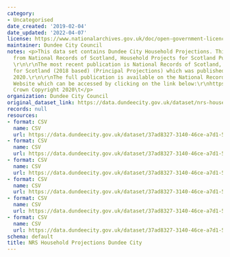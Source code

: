 ```yaml
---
category:
- Uncategorised
date_created: '2019-02-04'
date_updated: '2022-04-07'
license: https://www.nationalarchives.gov.uk/doc/open-government-licence/version/3/
maintainer: Dundee City Council
notes: <p>This data set contains Dundee City Household Projections. This is sourced
  from National Records of Scotland, Household Projects for Scotland Publication.
  \r\n\r\nThe most recent publication is National Records of Scotland, Household Projects
  for Scotland (2018 based) (Principal Projections) which was published in September
  2020.\r\n\r\nThe full publication is available on the National Records of Scotland
  Website which can be accessed by clicking on the link below:\r\nhttps://www.nrscotland.gov.uk/statistics-and-data/statistics/statistics-by-theme/households/household-projections/2018-based-household-projections\r\n\xa9
  Crown Copyright 2020\t</p>
organization: Dundee City Council
original_dataset_link: https://data.dundeecity.gov.uk/dataset/nrs-household-projections
records: null
resources:
- format: CSV
  name: CSV
  url: https://data.dundeecity.gov.uk/dataset/37ad8327-3140-46ce-a7d1-57ab2e651642/resource/097be211-6b3a-45fd-9157-239d28551aeb/download/dundeecity_household_projections.csv
- format: CSV
  name: CSV
  url: https://data.dundeecity.gov.uk/dataset/37ad8327-3140-46ce-a7d1-57ab2e651642/resource/8bb2c0bc-f7f2-40d3-b183-2392a39046ca/download/dundeecity_household_projections_head_household.csv
- format: CSV
  name: CSV
  url: https://data.dundeecity.gov.uk/dataset/37ad8327-3140-46ce-a7d1-57ab2e651642/resource/b6e92241-d861-4802-9cce-b661b86316a1/download/dundeecity_household_projections_composition.csv
- format: CSV
  name: CSV
  url: https://data.dundeecity.gov.uk/dataset/37ad8327-3140-46ce-a7d1-57ab2e651642/resource/e9afa74e-5f38-4807-a97d-c6de8f64ab41/download/dundee_household_projections_allhholds.csv
- format: CSV
  name: CSV
  url: https://data.dundeecity.gov.uk/dataset/37ad8327-3140-46ce-a7d1-57ab2e651642/resource/4817f825-dfe0-42f9-9a69-074ced4a5871/download/dundee_household_projects_hrp.csv
- format: CSV
  name: CSV
  url: https://data.dundeecity.gov.uk/dataset/37ad8327-3140-46ce-a7d1-57ab2e651642/resource/0a836d5d-c5c9-483e-87d2-93cfc51171c1/download/dundee_household_projections_composition.csv
schema: default
title: NRS Household Projections Dundee City
---
```

